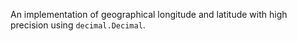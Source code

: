 An implementation of geographical longitude and latitude with high precision using ``decimal.Decimal``.

